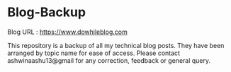 # Blog-Backup 

Blog URL : https://www.dowhileblog.com


This repository is a backup of all my technical blog posts. They have been arranged by topic name for ease of access. 
Please contact ashwinaashu13@gmail for any correction, feedback or general query. 

